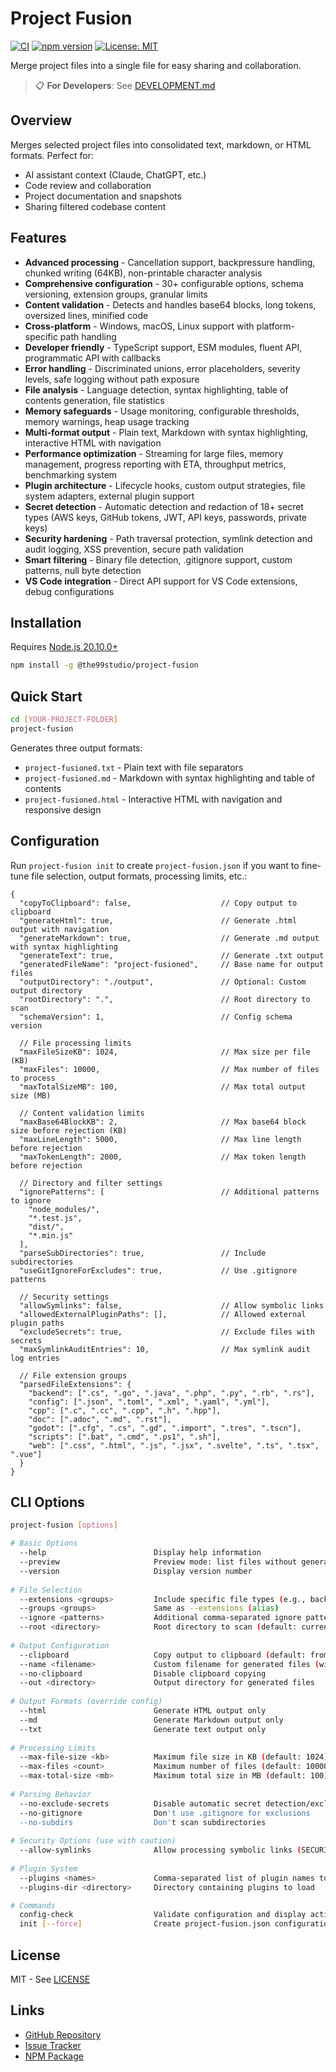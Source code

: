 # Project Fusion

[![CI](https://img.shields.io/github/actions/workflow/status/the99studio/project-fusion/ci.yml?label=CI&logo=github)](https://github.com/the99studio/project-fusion/actions/workflows/ci.yml)
[![npm version](https://img.shields.io/npm/v/@the99studio/project-fusion.svg)](https://www.npmjs.com/package/@the99studio/project-fusion)
[![License: MIT](https://img.shields.io/badge/License-MIT-yellow.svg)](https://opensource.org/licenses/MIT)

Merge project files into a single file for easy sharing and collaboration.

> 📋 **For Developers**: See [DEVELOPMENT.md](./DEVELOPMENT.md)

## Overview

Merges selected project files into consolidated text, markdown, or HTML formats. Perfect for:
- AI assistant context (Claude, ChatGPT, etc.)
- Code review and collaboration
- Project documentation and snapshots
- Sharing filtered codebase content

## Features

- **Advanced processing** - Cancellation support, backpressure handling, chunked writing (64KB), non-printable character analysis
- **Comprehensive configuration** - 30+ configurable options, schema versioning, extension groups, granular limits
- **Content validation** - Detects and handles base64 blocks, long tokens, oversized lines, minified code
- **Cross-platform** - Windows, macOS, Linux support with platform-specific path handling
- **Developer friendly** - TypeScript support, ESM modules, fluent API, programmatic API with callbacks
- **Error handling** - Discriminated unions, error placeholders, severity levels, safe logging without path exposure
- **File analysis** - Language detection, syntax highlighting, table of contents generation, file statistics
- **Memory safeguards** - Usage monitoring, configurable thresholds, memory warnings, heap usage tracking
- **Multi-format output** - Plain text, Markdown with syntax highlighting, interactive HTML with navigation
- **Performance optimization** - Streaming for large files, memory management, progress reporting with ETA, throughput metrics, benchmarking system
- **Plugin architecture** - Lifecycle hooks, custom output strategies, file system adapters, external plugin support
- **Secret detection** - Automatic detection and redaction of 18+ secret types (AWS keys, GitHub tokens, JWT, API keys, passwords, private keys)
- **Security hardening** - Path traversal protection, symlink detection and audit logging, XSS prevention, secure path validation
- **Smart filtering** - Binary file detection, .gitignore support, custom patterns, null byte detection
- **VS Code integration** - Direct API support for VS Code extensions, debug configurations

## Installation

Requires [Node.js 20.10.0+](https://nodejs.org/en/download)

```bash
npm install -g @the99studio/project-fusion
```

## Quick Start

```bash
cd [YOUR-PROJECT-FOLDER]
project-fusion
```

Generates three output formats:
- `project-fusioned.txt` - Plain text with file separators
- `project-fusioned.md` - Markdown with syntax highlighting and table of contents
- `project-fusioned.html` - Interactive HTML with navigation and responsive design

## Configuration

Run `project-fusion init` to create `project-fusion.json` if you want to fine-tune file selection, output formats, processing limits, etc.:

```jsonc
{
  "copyToClipboard": false,                    // Copy output to clipboard
  "generateHtml": true,                        // Generate .html output with navigation
  "generateMarkdown": true,                    // Generate .md output with syntax highlighting
  "generateText": true,                        // Generate .txt output
  "generatedFileName": "project-fusioned",     // Base name for output files
  "outputDirectory": "./output",               // Optional: Custom output directory
  "rootDirectory": ".",                        // Root directory to scan
  "schemaVersion": 1,                          // Config schema version
  
  // File processing limits
  "maxFileSizeKB": 1024,                       // Max size per file (KB)
  "maxFiles": 10000,                           // Max number of files to process
  "maxTotalSizeMB": 100,                       // Max total output size (MB)
  
  // Content validation limits
  "maxBase64BlockKB": 2,                       // Max base64 block size before rejection (KB)
  "maxLineLength": 5000,                       // Max line length before rejection
  "maxTokenLength": 2000,                      // Max token length before rejection
  
  // Directory and filter settings
  "ignorePatterns": [                          // Additional patterns to ignore
    "node_modules/",
    "*.test.js",
    "dist/",
    "*.min.js"
  ],
  "parseSubDirectories": true,                 // Include subdirectories
  "useGitIgnoreForExcludes": true,             // Use .gitignore patterns
  
  // Security settings
  "allowSymlinks": false,                      // Allow symbolic links
  "allowedExternalPluginPaths": [],            // Allowed external plugin paths
  "excludeSecrets": true,                      // Exclude files with secrets
  "maxSymlinkAuditEntries": 10,                // Max symlink audit log entries
  
  // File extension groups
  "parsedFileExtensions": {
    "backend": [".cs", ".go", ".java", ".php", ".py", ".rb", ".rs"],
    "config": [".json", ".toml", ".xml", ".yaml", ".yml"],
    "cpp": [".c", ".cc", ".cpp", ".h", ".hpp"],
    "doc": [".adoc", ".md", ".rst"],
    "godot": [".cfg", ".cs", ".gd", ".import", ".tres", ".tscn"],
    "scripts": [".bat", ".cmd", ".ps1", ".sh"],
    "web": [".css", ".html", ".js", ".jsx", ".svelte", ".ts", ".tsx", ".vue"]
  }
}
```

## CLI Options

```bash
project-fusion [options]

# Basic Options
  --help                        Display help information
  --preview                     Preview mode: list files without generating output
  --version                     Display version number
  
# File Selection
  --extensions <groups>         Include specific file types (e.g., backend,web,config)
  --groups <groups>             Same as --extensions (alias)
  --ignore <patterns>           Additional comma-separated ignore patterns
  --root <directory>            Root directory to scan (default: current directory)
  
# Output Configuration  
  --clipboard                   Copy output to clipboard (default: from config)
  --name <filename>             Custom filename for generated files (without extension)
  --no-clipboard                Disable clipboard copying
  --out <directory>             Output directory for generated files
  
# Output Formats (override config)
  --html                        Generate HTML output only
  --md                          Generate Markdown output only  
  --txt                         Generate text output only
  
# Processing Limits
  --max-file-size <kb>          Maximum file size in KB (default: 1024)
  --max-files <count>           Maximum number of files (default: 10000)
  --max-total-size <mb>         Maximum total size in MB (default: 100)
  
# Parsing Behavior
  --no-exclude-secrets          Disable automatic secret detection/exclusion
  --no-gitignore                Don't use .gitignore for exclusions
  --no-subdirs                  Don't scan subdirectories
  
# Security Options (use with caution)
  --allow-symlinks              Allow processing symbolic links (SECURITY WARNING)
  
# Plugin System
  --plugins <names>             Comma-separated list of plugin names to enable
  --plugins-dir <directory>     Directory containing plugins to load

# Commands
  config-check                  Validate configuration and display active settings
  init [--force]                Create project-fusion.json configuration file
```

## License

MIT - See [LICENSE](./LICENSE)

## Links

- [GitHub Repository](https://github.com/the99studio/project-fusion)
- [Issue Tracker](https://github.com/the99studio/project-fusion/issues)
- [NPM Package](https://npmjs.com/package/@the99studio/project-fusion)